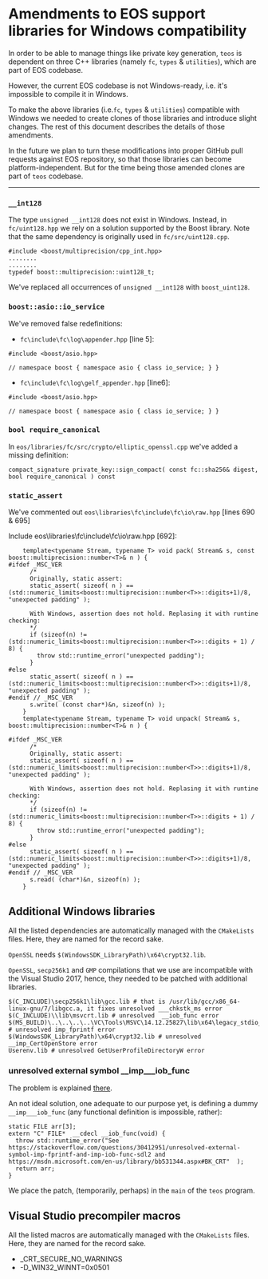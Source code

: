 # Amendments to EOS support libraries for Windows compatibility

In order to be able to manage things like private key generation, `teos` is dependent on three C++ libraries (namely `fc`, `types` & `utilities`), which are part of EOS codebase.

However, the current EOS codebase is not Windows-ready, i.e. it's impossible to compile it in Windows.

To make the above libraries (i.e.`fc`, `types` & `utilities`) compatible with Windows we needed to create clones of those libraries and introduce slight changes. The rest of this document describes the details of those amendments.

In the future we plan to turn these modifications into proper GitHub pull requests against EOS repository, so that those libraries can become platform-independent. But for the time being those amended clones are part of `teos` codebase.

---

###  `__int128`

The type `unsigned __int128` does not exist in Windows. Instead,  in `fc/uint128.hpp` we rely on a solution supported by the Boost library. Note that the same dependency is originally used in `fc/src/uint128.cpp`.

```
#include <boost/multiprecision/cpp_int.hpp>
........
........
typedef boost::multiprecision::uint128_t;
```
We've replaced all occurrences of `unsigned __int128` with `boost_uint128`.


### `boost::asio::io_service` 

We've removed false redefinitions:

* `fc\include\fc\log\appender.hpp` [line 5]: 
```
#include <boost/asio.hpp>

// namespace boost { namespace asio { class io_service; } }
```
* `fc\include\fc\log\gelf_appender.hpp` [line6]:
```
#include <boost/asio.hpp>

// namespace boost { namespace asio { class io_service; } }
```
### `bool require_canonical` 

In `eos/libraries/fc/src/crypto/elliptic_openssl.cpp` we've added a missing definition:
```
compact_signature private_key::sign_compact( const fc::sha256& digest, bool require_canonical ) const
```
### `static_assert`
We've commented out `eos\libraries\fc\include\fc\io\raw.hpp` [lines 690 & 695]

Include eos\libraries\fc\include\fc\io\raw.hpp [692]:
```
    template<typename Stream, typename T> void pack( Stream& s, const boost::multiprecision::number<T>& n ) {
#ifdef _MSC_VER
      /*
      Originally, static assert:
      static_assert( sizeof( n ) == (std::numeric_limits<boost::multiprecision::number<T>>::digits+1)/8, "unexpected padding" );
      
      With Windows, assertion does not hold. Replasing it with runtine checking:
      */
      if (sizeof(n) != (std::numeric_limits<boost::multiprecision::number<T>>::digits + 1) / 8) {
        throw std::runtime_error("unexpected padding");
      }
#else
      static_assert( sizeof( n ) == (std::numeric_limits<boost::multiprecision::number<T>>::digits+1)/8, "unexpected padding" );
#endif // _MSC_VER
      s.write( (const char*)&n, sizeof(n) );
    }
    template<typename Stream, typename T> void unpack( Stream& s,  boost::multiprecision::number<T>& n ) {
          
#ifdef _MSC_VER
      /*
      Originally, static assert:
      static_assert( sizeof( n ) == (std::numeric_limits<boost::multiprecision::number<T>>::digits+1)/8, "unexpected padding" );
      
      With Windows, assertion does not hold. Replasing it with runtine checking:
      */
      if (sizeof(n) != (std::numeric_limits<boost::multiprecision::number<T>>::digits + 1) / 8) {
        throw std::runtime_error("unexpected padding");
      }
#else
      static_assert( sizeof( n ) == (std::numeric_limits<boost::multiprecision::number<T>>::digits+1)/8, "unexpected padding" );
#endif // _MSC_VER
      s.read( (char*)&n, sizeof(n) );
    }
```

## Additional Windows libraries

All the listed dependencies are automatically managed with the `CMakeLists` files. Here, they are named for the record sake.

`OpenSSL` needs `$(WindowsSDK_LibraryPath)\x64\crypt32.lib`.

`OpenSSL`, `secp256k1` and `GMP` compilations that we use are incompatible with the Visual Studio 2017, hence, they needed to be patched with additional libraries.

```
$(C_INCLUDE)\secp256k1\lib\gcc.lib # that is /usr/lib/gcc/x86_64-linux-gnu/7/libgcc.a, it fixes unresolved ___chkstk_ms error
$(C_INCLUDE)\\lib\msvcrt.lib # unresolved  __iob_func error
$(MS_BUILD)\..\..\..\..\VC\Tools\MSVC\14.12.25827\lib\x64\legacy_stdio_definitions.lib # unresolved imp_fprintf error
$(WindowsSDK_LibraryPath)\x64\crypt32.lib # unresolved __imp_CertOpenStore error
Userenv.lib # unresolved GetUserProfileDirectoryW error
```
###  unresolved external symbol __imp___iob_func

The problem is explained [there](#https://stackoverflow.com/questions/30412951/unresolved-external-symbol-imp-fprintf-and-imp-iob-func-sdl2).

An not ideal solution, one adequate to our purpose yet, is defining a dummy `__imp___iob_func` (any functional definition is impossible, rather):

```
static FILE arr[3];
extern "C" FILE*  __cdecl __iob_func(void) {
  throw std::runtime_error("See https://stackoverflow.com/questions/30412951/unresolved-external-symbol-imp-fprintf-and-imp-iob-func-sdl2 and https://msdn.microsoft.com/en-us/library/bb531344.aspx#BK_CRT"  );
  return arr;
}
```
We place the patch, (temporarily, perhaps) in the `main` of the `teos` program.

## Visual Studio precompiler macros

All the listed macros are automatically managed with the `CMakeLists` files. Here, they are named for the record sake.

* _CRT_SECURE_NO_WARNINGS
* -D_WIN32_WINNT=0x0501